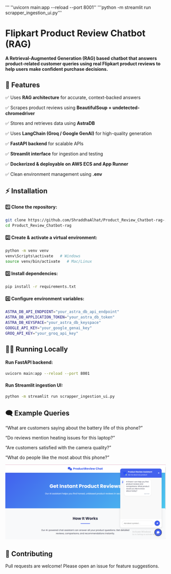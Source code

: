 ''' ''uvicorn main:app --reload --port 8001''
'''python -m streamlit run scrapper_ingestion_ui.py'''


# Flipkart Product Review Chatbot (RAG)

**A Retrieval-Augmented Generation (RAG) based chatbot that answers product-related customer queries using real Flipkart product reviews to help users make confident purchase decisions.**

## 🚀 Features
✅ Uses **RAG architecture** for accurate, context-backed answers

✅ Scrapes product reviews using **BeautifulSoup + undetected-chromedriver**

✅ Stores and retrieves data using **AstraDB**

✅ Uses **LangChain (Groq / Google GenAI)** for high-quality generation

✅ **FastAPI backend** for scalable APIs

✅ **Streamlit interface** for ingestion and testing

✅ **Dockerized & deployable on AWS ECS and App Runner**

✅ Clean environment management using **.env**

## ⚡ Installation
#### 1️⃣ Clone the repository:

```bash
git clone https://github.com/ShraddhaAlhat/Product_Review_Chatbot-rag-.git
cd Product_Review_Chatbot-rag
```

#### 2️⃣ Create & activate a virtual environment:
```bash
python -m venv venv
venv\Scripts\activate   # Windows
source venv/bin/activate   # Mac/Linux
```


#### 3️⃣ Install dependencies:
```bash
pip install -r requirements.txt
```

#### 4️⃣ Configure environment variables:
```bash
ASTRA_DB_API_ENDPOINT="your_astra_db_api_endpoint"
ASTRA_DB_APPLICATION_TOKEN="your_astra_db_token"
ASTRA_DB_KEYSPACE="your_astra_db_keyspace"
GOOGLE_API_KEY="your_google_genai_key"
GROQ_API_KEY="your_groq_api_key"
```
## 🏃‍♀️ Running Locally

#### Run FastAPI backend:
```bash
uvicorn main:app --reload --port 8001
```
####  Run Streamlit ingestion UI:
```bash
python -m streamlit run scrapper_ingestion_ui.py
```

## 🗨️ Example Queries

 “What are customers saying about the battery life of this phone?”

 “Do reviews mention heating issues for this laptop?”

“Are customers satisfied with the camera quality?”

 “What do people like the most about this phone?”
 
![Alt Text](https://github.com/ShraddhaAlhat/Product_Review_Chatbot-rag-/blob/main/Screenshot%202025-07-22%20094641.png)


## 🤝 Contributing

Pull requests are welcome! Please open an issue for feature suggestions.
